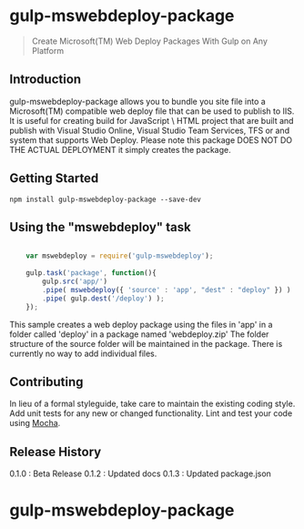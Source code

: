 # gulp-mswebdeploy-package

> Create Microsoft(TM) Web Deploy Packages With Gulp on Any Platform

## Introduction
gulp-mswebdeploy-package allows you to bundle you site file into a Microsoft(TM) compatible web deploy file that can be used to publish to IIS. It is useful for creating build for JavaScript \ HTML project that are built and publish with Visual Studio Online, Visual Studio Team Services, TFS or and system that supports Web Deploy. Please note this package DOES NOT DO THE ACTUAL DEPLOYMENT it simply creates the package.

## Getting Started


```shell
npm install gulp-mswebdeploy-package --save-dev
```


## Using the "mswebdeploy" task

```js

    var mswebdeploy = require('gulp-mswebdeploy');
    
    gulp.task('package', function(){
        gulp.src('app/')
        .pipe( mswebdeploy({ 'source' : 'app', "dest" : "deploy" }) )
        .pipe( gulp.dest('/deploy') );
    });

```


This sample creates a web deploy package using the files in 'app' in a folder called 'deploy' in a package named 'webdeploy.zip' The folder structure of the source folder will be maintained in the package. There is currently no way to add individual files.



## Contributing
In lieu of a formal styleguide, take care to maintain the existing coding style. Add unit tests for any new or changed functionality. Lint and test your code using [Mocha](https://mochajs.org/).

## Release History
0.1.0 : Beta Release
0.1.2 : Updated docs
0.1.3 : Updated package.json

# gulp-mswebdeploy-package
